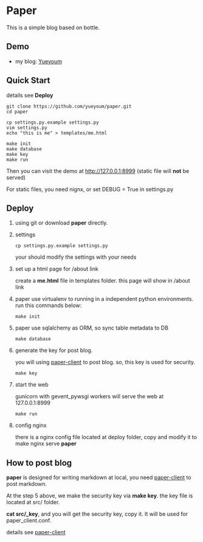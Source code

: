 # Paper

This is a simple blog based on bottle.


## Demo

* my blog: [Yueyoum](http://codeshift.org)




## Quick Start

details see **Deploy**

    git clone https://github.com/yueyoum/paper.git
    cd paper

    cp settings.py.example settings.py
    vim settings.py
    echo "this is me" > templates/me.html

    make init
    make database
    make key
    make run

Then you can visit the demo at http://127.0.0.1:8999
(static file will **not** be served)

For static files, you need nignx, or set DEBUG = True in settings.py


## Deploy

1.  using git or download **paper** directly.
2.  settings

        cp settings.py.example settings.py

    your should modify the settings with your needs

3.  set up a html page for /about link

    create a **me.html** file in templates folder.
    this page will show in /about link

4.  paper use virtualenv to running in a independent python environments.
    run this commands below:

        make init

6.  paper use sqlalchemy as ORM, so sync table metadata to DB

        make database


5.  generate the key for post blog.

    you will using [paper-client](https://github.com/yueyoum/paper-client) to post blog. so, this key is used for security.

        make key

6.  start the web

    gunicorn with gevent_pywsgi workers will serve the web at 127.0.0.1:8999

        make run

7.  config nginx
    
    there is a nginx config file located at deploy folder,
    copy and modify it to make nginx serve **paper**


## How to post blog

**paper** is designed for writing markdown at local,
you need [paper-client](https://github.com/yueyoum/paper-client) 
to post markdown.

At the step 5 above, we make the security key via **make key**.
the key file is located at src/ folder.

**cat src/\_key**, and you will get the security key, copy it.
It will be used for paper_client.conf.

details see [paper-client](https://github.com/yueyoum/paper-client)


